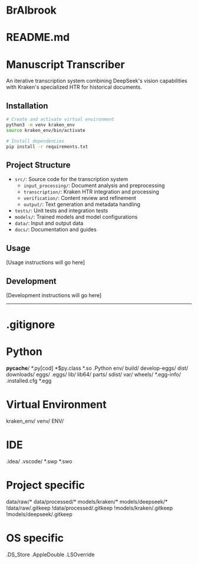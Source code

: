 # BrAIbrook
# README.md
# Manuscript Transcriber

An iterative transcription system combining DeepSeek's vision capabilities with Kraken's specialized HTR for historical documents.

## Installation

```bash
# Create and activate virtual environment
python3 -m venv kraken_env
source kraken_env/bin/activate

# Install dependencies
pip install -r requirements.txt
```

## Project Structure

- `src/`: Source code for the transcription system
  - `input_processing/`: Document analysis and preprocessing
  - `transcription/`: Kraken HTR integration and processing
  - `verification/`: Content review and refinement
  - `output/`: Text generation and metadata handling
- `tests/`: Unit tests and integration tests
- `models/`: Trained models and model configurations
- `data/`: Input and output data
- `docs/`: Documentation and guides

## Usage

[Usage instructions will go here]

## Development

[Development instructions will go here]

---

# .gitignore
# Python
__pycache__/
*.py[cod]
*$py.class
*.so
.Python
env/
build/
develop-eggs/
dist/
downloads/
eggs/
.eggs/
lib/
lib64/
parts/
sdist/
var/
wheels/
*.egg-info/
.installed.cfg
*.egg

# Virtual Environment
kraken_env/
venv/
ENV/

# IDE
.idea/
.vscode/
*.swp
*.swo

# Project specific
data/raw/*
data/processed/*
models/kraken/*
models/deepseek/*
!data/raw/.gitkeep
!data/processed/.gitkeep
!models/kraken/.gitkeep
!models/deepseek/.gitkeep

# OS specific
.DS_Store
.AppleDouble
.LSOverride